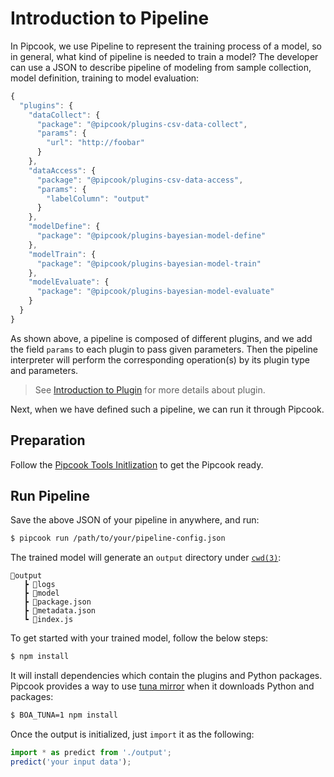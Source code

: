 # Introduction to Pipeline

In Pipcook, we use Pipeline to represent the training process of a model, so in general, what kind of pipeline is needed to train a model? The developer can use a JSON to describe pipeline of modeling from sample collection, model definition, training to model evaluation:

```js
{
  "plugins": {
    "dataCollect": {
      "package": "@pipcook/plugins-csv-data-collect",
      "params": {
        "url": "http://foobar"
      }
    },
    "dataAccess": {
      "package": "@pipcook/plugins-csv-data-access",
      "params": {
        "labelColumn": "output"
      }
    },
    "modelDefine": {
      "package": "@pipcook/plugins-bayesian-model-define"
    },
    "modelTrain": {
      "package": "@pipcook/plugins-bayesian-model-train"
    },
    "modelEvaluate": {
      "package": "@pipcook/plugins-bayesian-model-evaluate"
    }
  }
}
```

As shown above, a pipeline is composed of different plugins, and we add the field `params` to each plugin to pass given parameters. Then the pipeline interpreter will perform the corresponding operation(s) by its plugin type and parameters.

> See [Introduction to Plugin](./intro-to-plugin.md) for more details about plugin.

Next, when we have defined such a pipeline, we can run it through Pipcook.

## Preparation

Follow the [Pipcook Tools Initlization](./pipcook-tools.md#environment-setup) to get the Pipcook ready.

## Run Pipeline

Save the above JSON of your pipeline in anywhere, and run:

```sh
$ pipcook run /path/to/your/pipeline-config.json
```

The trained model will generate an `output` directory under [`cwd(3)`](https://linux.die.net/man/3/cwd):

```
📂output
   ┣ 📂logs
   ┣ 📂model
   ┣ 📜package.json
   ┣ 📜metadata.json
   ┗ 📜index.js
```

To get started with your trained model, follow the below steps:

```sh
$ npm install
```

It will install dependencies which contain the plugins and Python packages. Pipcook provides a way to use [tuna mirror](https://mirrors.tuna.tsinghua.edu.cn/) when it downloads Python and packages:

```sh
$ BOA_TUNA=1 npm install
```

Once the output is initialized, just `import` it as the following:

```js
import * as predict from './output';
predict('your input data');
```
